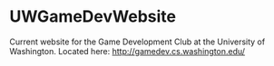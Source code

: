 # UWGameDevWebsite
Current website for the Game Development Club at the University of Washington. Located here: http://gamedev.cs.washington.edu/
